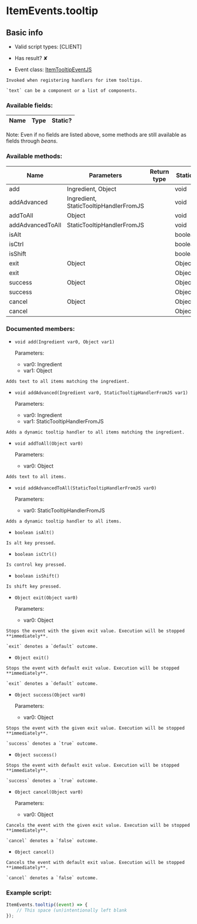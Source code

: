 # ItemEvents.tooltip

## Basic info

- Valid script types: [CLIENT]

- Has result? ✘

- Event class: [ItemTooltipEventJS](https://github.com/KubeJS-Mods/KubeJS/tree/2001/common/src/main/java/dev/latvian/mods/kubejs/item/ItemTooltipEventJS.java)

```
Invoked when registering handlers for item tooltips.

`text` can be a component or a list of components.
```

### Available fields:

| Name | Type | Static? |
| ---- | ---- | ------- |

Note: Even if no fields are listed above, some methods are still available as fields through *beans*.

### Available methods:

| Name | Parameters | Return type | Static? |
| ---- | ---------- | ----------- | ------- |
| add | Ingredient, Object |  | void | ✘ |
| addAdvanced | Ingredient, StaticTooltipHandlerFromJS |  | void | ✘ |
| addToAll | Object |  | void | ✘ |
| addAdvancedToAll | StaticTooltipHandlerFromJS |  | void | ✘ |
| isAlt |  |  | boolean | ✘ |
| isCtrl |  |  | boolean | ✘ |
| isShift |  |  | boolean | ✘ |
| exit | Object |  | Object | ✘ |
| exit |  |  | Object | ✘ |
| success | Object |  | Object | ✘ |
| success |  |  | Object | ✘ |
| cancel | Object |  | Object | ✘ |
| cancel |  |  | Object | ✘ |


### Documented members:

- `void add(Ingredient var0, Object var1)`

  Parameters:
  - var0: Ingredient
  - var1: Object

```
Adds text to all items matching the ingredient.
```

- `void addAdvanced(Ingredient var0, StaticTooltipHandlerFromJS var1)`

  Parameters:
  - var0: Ingredient
  - var1: StaticTooltipHandlerFromJS

```
Adds a dynamic tooltip handler to all items matching the ingredient.
```

- `void addToAll(Object var0)`

  Parameters:
  - var0: Object

```
Adds text to all items.
```

- `void addAdvancedToAll(StaticTooltipHandlerFromJS var0)`

  Parameters:
  - var0: StaticTooltipHandlerFromJS

```
Adds a dynamic tooltip handler to all items.
```

- `boolean isAlt()`
```
Is alt key pressed.
```

- `boolean isCtrl()`
```
Is control key pressed.
```

- `boolean isShift()`
```
Is shift key pressed.
```

- `Object exit(Object var0)`

  Parameters:
  - var0: Object

```
Stops the event with the given exit value. Execution will be stopped **immediately**.

`exit` denotes a `default` outcome.
```

- `Object exit()`
```
Stops the event with default exit value. Execution will be stopped **immediately**.

`exit` denotes a `default` outcome.
```

- `Object success(Object var0)`

  Parameters:
  - var0: Object

```
Stops the event with the given exit value. Execution will be stopped **immediately**.

`success` denotes a `true` outcome.
```

- `Object success()`
```
Stops the event with default exit value. Execution will be stopped **immediately**.

`success` denotes a `true` outcome.
```

- `Object cancel(Object var0)`

  Parameters:
  - var0: Object

```
Cancels the event with the given exit value. Execution will be stopped **immediately**.

`cancel` denotes a `false` outcome.
```

- `Object cancel()`
```
Cancels the event with default exit value. Execution will be stopped **immediately**.

`cancel` denotes a `false` outcome.
```



### Example script:

```js
ItemEvents.tooltip((event) => {
	// This space (un)intentionally left blank
});
```

